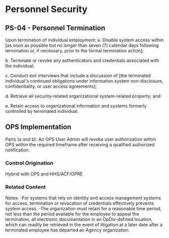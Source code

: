 # Personnel Security
## PS-04 - Personnel Termination

Upon termination of individual employment:
a. Disable system access within [as soon as possible but no longer than seven (7) calendar days following termination or, if necessary, prior to the formal termination action];

b. Terminate or revoke any authenticators and credentials associated with the individual;

c. Conduct exit interviews that include a discussion of [the terminated individual's continued obligations under information system non-disclosure, confidentiality, or user access agreements];

d. Retrieve all security-related organizational system-related property; and

e. Retain access to organizational information and systems formerly controlled by terminated individual.

## OPS Implementation

Parts (a and b): An OPS User Admin will revoke user authorization within OPS within the required timeframe after receiving a qualified authorized notification.

### Control Origination

Hybrid with OPS and HHS/ACF/OPRE

### Related Content

Notes:
-For systems that rely on identity and access management systems for access, termination or revocation of credentials effectively prevents system access.
-The organization must retain for a reasonable time period, not less than the period available for the employee to appeal the termination, all electronic documentation in an OpDiv-defined location, which can readily be retrieved in the event of litigation at a later date after a terminated employee has departed an Agency organization.
